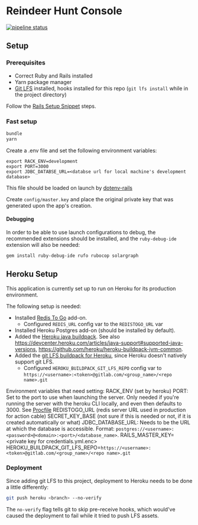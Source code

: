 # Reindeer Hunt Console

[![pipeline status](https://gitlab.com/hunt-console/console/badges/master/pipeline.svg)](https://gitlab.com/hunt-console/console/-/commits/master)

## Setup

### Prerequisites

-   Correct Ruby and Rails installed
-   Yarn package manager
-   [Git LFS](https://git-lfs.github.com/) installed, hooks installed for this repo
    (`git lfs install` while in the project directory)

Follow the [Rails Setup Snippet](https://gitlab.com/-/snippets/2001897) steps.

### Fast setup

```bash
bundle
yarn
```

Create a .env file and set the following environment variables:

```
export RACK_ENV=development
export PORT=3000
export JDBC_DATABSE_URL=<databse url for local machine's development database>
```

This file should be loaded on launch by [dotenv-rails](https://github.com/bkeepers/dotenv)

Create `config/master.key` and place the original private key that was generated upon the app's creation.

#### Debugging

In order to be able to use launch configurations to debug, the recommended extensions should be installed, and the `ruby-debug-ide` extension will also be needed:

```bash
gem install ruby-debug-ide rufo rubocop solargraph
```

## Heroku Setup

This application is currently set up to run on Heroku for its production environment.

The following setup is needed:

-   Installed [Redis To Go](https://elements.heroku.com/addons/redistogo) add-on.
    -   Configured `REDIS_URL` config var to the `REDISTOGO_URL` var
-   Installed Heroku Postgres add-on (should be installed by default).
-   Added the [Heroku java buildpack](https://help.heroku.com/2FSHO0RR/how-can-i-add-java-to-a-non-java-app).
    See also https://devcenter.heroku.com/articles/java-support#supported-java-versions, https://github.com/heroku/heroku-buildpack-jvm-common.
-   Added the [git LFS buildpack for Heroku](https://github.com/raxod502/heroku-buildpack-git-lfs),
    since Heroku doesn't natively support git LFS.
    -   Configured `HEROKU_BUILDPACK_GIT_LFS_REPO` config var to `https://<username>:<token>@gitlab.com/<group_name>/<repo name>.git`

Environment variables that need setting:
RACK_ENV (set by heroku)
PORT: Set to the port to use when launching the server. Only needed if you're running the server with the heroku CLI locally, and even then defaults to 3000. See [Procfile](./Procfile)
REDISTOGO_URL (redis server URL used in production for action cable)
SECRET_KEY_BASE (not sure if this is needed or not, if it is created automatically or what)
JDBC_DATABASE_URL: Needs to be the URL at which the database is accessible. Format: `postgres://<username>:<password>@<domain>:<port>/<database_name>`.
RAILS_MASTER_KEY=\<private key for credentials.yml.enc\>
HEROKU_BUILDPACK_GIT_LFS_REPO=`https://<username>:<token>@gitlab.com/<group_name>/<repo name>.git`

### Deployment

Since adding git LFS to this project, deployment to Heroku needs to be done a little differently:

```bash
git push heroku <branch> --no-verify
```

The `no-verify` flag tells git to skip pre-receive hooks, which would've caused the deployment to fail while
it tried to push LFS assets.
